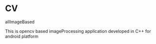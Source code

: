 CV
==

allImageBased

This is opencv based imageProcessing application developed in C++ for android platform
